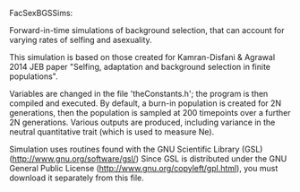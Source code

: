 FacSexBGSSims:

Forward-in-time simulations of background selection, that can account for varying rates 
of selfing and asexuality.

This simulation is based on those created for Kamran-Disfani & Agrawal 2014 JEB paper
"Selfing, adaptation and background selection in finite populations".

Variables are changed in the file 'theConstants.h'; the program is then compiled and executed. 
By default, a burn-in population is created for 2N generations, then the population is sampled at 200 timepoints over a
further 2N generations. Various outputs are produced, including variance in the neutral
quantitative trait (which is used to measure Ne).

Simulation uses routines found with the GNU Scientific Library (GSL)
(http://www.gnu.org/software/gsl/)
Since GSL is distributed under the GNU General Public License 
(http://www.gnu.org/copyleft/gpl.html), you must download it 
separately from this file.
